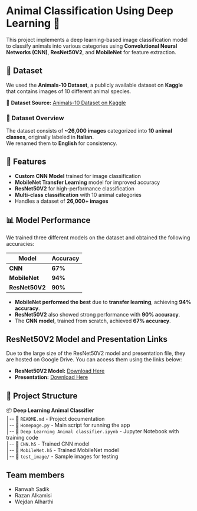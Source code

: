 # Animal Classification Using Deep Learning 🦁  

This project implements a deep learning-based image classification model to classify animals into various categories using **Convolutional Neural Networks (CNN)**, **ResNet50V2**, and **MobileNet** for feature extraction.

## 📌 Dataset  

We used the **Animals-10 Dataset**, a publicly available dataset on **Kaggle** that contains images of 10 different animal species.  

📌 **Dataset Source:** [Animals-10 Dataset on Kaggle](https://www.kaggle.com/datasets/alessiocorrado99/animals10)  

### 📂 Dataset Overview  

The dataset consists of **~26,000 images** categorized into **10 animal classes**, originally labeled in **Italian**.  
We renamed them to **English** for consistency.  

## 🚀 Features
- **Custom CNN Model** trained for image classification
- **MobileNet Transfer Learning** model for improved accuracy
- **ResNet50V2** for high-performance classification
- **Multi-class classification** with 10 animal categories
- Handles a dataset of **26,000+ images**

## 📊 Model Performance  
We trained three different models on the dataset and obtained the following accuracies:  

| Model        | Accuracy |
|-------------|---------|
| **CNN**         | **67%**  |
| **MobileNet**   | **94%**  |
| **ResNet50V2**  | **90%**  |

- **MobileNet performed the best** due to **transfer learning**, achieving **94% accuracy**.  
- **ResNet50V2** also showed strong performance with **90% accuracy**.  
- The **CNN model**, trained from scratch, achieved **67% accuracy**.  


## ResNet50V2 Model and Presentation Links

Due to the large size of the ResNet50V2 model and presentation file, they are hosted on Google Drive. You can access them using the links below:

- **ResNet50V2 Model:** [Download Here](https://drive.google.com/file/d/1BfKY86KVhM5c_DJO7kVbWx8MA7WuYf0v/view?usp=sharing)  
- **Presentation:** [Download Here](https://drive.google.com/file/d/1qpbPCvsmpaZzQkDsFlibKUy8XOAGepJQ/view?usp=sharing)


## 📂 Project Structure

📦 **Deep Learning Animal Classifier**  
│-- 📜 `README.md` - Project documentation  
│-- 📜 `Homepage.py` - Main script for running the app  
│-- 📜 `Deep Learning Animal classifier.ipynb` - Jupyter Notebook with training code  
│-- 📜 `CNN.h5` - Trained CNN model  
│-- 📜 `MobileNet.h5` - Trained MobileNet model  
│-- 📂 `test_image/` - Sample images for testing  

## Team members
- Ranwah Sadik
- Razan Alkamisi
- Wejdan Alharthi

